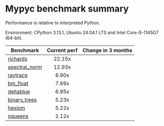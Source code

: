 # Mypyc benchmark summary

Performance is relative to interpreted Python.

Environment: CPython 3.13.1, Ubuntu 24.04.1 LTS and Intel Core i5-1145G7 (64-bit).

| Benchmark | Current perf | Change in 3 months |
| --- | :---: | :---: |
| [richards](benchmarks/richards.md) | 22.15x |  |
| [spectral_norm](benchmarks/spectral_norm.md) | 12.93x |  |
| [raytrace](benchmarks/raytrace.md) | 8.90x |  |
| [bm_float](benchmarks/bm_float.md) | 7.69x |  |
| [deltablue](benchmarks/deltablue.md) | 6.95x |  |
| [binary_trees](benchmarks/binary_trees.md) | 5.23x |  |
| [hexiom](benchmarks/hexiom.md) | 5.22x |  |
| [nqueens](benchmarks/nqueens.md) | 2.12x |  |
